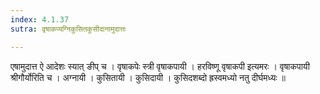 ```yaml
---
index: 4.1.37
sutra: वृषाकप्यग्निकुसितकुसीदानामुदात्तः

---
```

 एषामुदात्त ऐ आदेशः स्यात् ङीप् च । वृषाकपेः स्त्री वृषाकपायी । हरविष्णू वृषाकपी इत्यमरः । वृषाकपायी श्रीगौर्योरिति च । अग्नायी । कुसितायी । कुसिदायी । कुसिदशब्दो ह्रस्वमध्यो नतु दीर्घमध्यः ॥